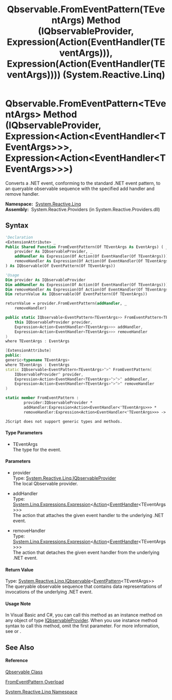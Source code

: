 ﻿---
title: Qbservable.FromEventPattern(TEventArgs) Method (IQbservableProvider, Expression(Action(EventHandler(TEventArgs))), Expression(Action(EventHandler(TEventArgs)))) (System.Reactive.Linq)
TOCTitle: FromEventPattern(TEventArgs) Method (IQbservableProvider, Expression(Action(EventHandler(TEventArgs))), Expression(Action(EventHandler(TEventArgs))))
ms:assetid: M:System.Reactive.Linq.Qbservable.FromEventPattern``1(System.Reactive.Linq.IQbservableProvider,System.Linq.Expressions.Expression{System.Action{System.EventHandler{``0}}},System.Linq.Expressions.Expression{System.Action{System.EventHandler{``0}}})
ms:mtpsurl: https://msdn.microsoft.com/en-us/library/Hh229644(v=VS.103)
ms:contentKeyID: 36069059
ms.date: 06/28/2011
mtps_version: v=VS.103
dev_langs:
- vb
- csharp
- c++
- fsharp
- jscript
---

# Qbservable.FromEventPattern\<TEventArgs\> Method (IQbservableProvider, Expression\<Action\<EventHandler\<TEventArgs\>\>\>, Expression\<Action\<EventHandler\<TEventArgs\>\>\>)

Converts a .NET event, conforming to the standard .NET event pattern, to an queryable observable sequence with the specified add handler and remove handler.

**Namespace:**  [System.Reactive.Linq](hh211929\(v=vs.103\).md)  
**Assembly:**  System.Reactive.Providers (in System.Reactive.Providers.dll)

## Syntax

``` vb
'Declaration
<ExtensionAttribute> _
Public Shared Function FromEventPattern(Of TEventArgs As EventArgs) ( _
    provider As IQbservableProvider, _
    addHandler As Expression(Of Action(Of EventHandler(Of TEventArgs))), _
    removeHandler As Expression(Of Action(Of EventHandler(Of TEventArgs))) _
) As IQbservable(Of EventPattern(Of TEventArgs))
```

``` vb
'Usage
Dim provider As IQbservableProvider
Dim addHandler As Expression(Of Action(Of EventHandler(Of TEventArgs)))
Dim removeHandler As Expression(Of Action(Of EventHandler(Of TEventArgs)))
Dim returnValue As IQbservable(Of EventPattern(Of TEventArgs))

returnValue = provider.FromEventPattern(addHandler, _
    removeHandler)
```

``` csharp
public static IQbservable<EventPattern<TEventArgs>> FromEventPattern<TEventArgs>(
    this IQbservableProvider provider,
    Expression<Action<EventHandler<TEventArgs>>> addHandler,
    Expression<Action<EventHandler<TEventArgs>>> removeHandler
)
where TEventArgs : EventArgs
```

``` c++
[ExtensionAttribute]
public:
generic<typename TEventArgs>
where TEventArgs : EventArgs
static IQbservable<EventPattern<TEventArgs>^>^ FromEventPattern(
    IQbservableProvider^ provider, 
    Expression<Action<EventHandler<TEventArgs>^>^>^ addHandler, 
    Expression<Action<EventHandler<TEventArgs>^>^>^ removeHandler
)
```

``` fsharp
static member FromEventPattern : 
        provider:IQbservableProvider * 
        addHandler:Expression<Action<EventHandler<'TEventArgs>>> * 
        removeHandler:Expression<Action<EventHandler<'TEventArgs>>> -> IQbservable<EventPattern<'TEventArgs>>  when 'TEventArgs : EventArgs
```

``` jscript
JScript does not support generic types and methods.
```

#### Type Parameters

  - TEventArgs  
    The type for the event.

#### Parameters

  - provider  
    Type: [System.Reactive.Linq.IQbservableProvider](hh212104\(v=vs.103\).md)  
    The local Qbservable provider.  

<!-- end list -->

  - addHandler  
    Type: [System.Linq.Expressions.Expression](https://msdn.microsoft.com/en-us/library/Bb335710)\<[Action](https://msdn.microsoft.com/en-us/library/018hxwa8)\<[EventHandler](https://msdn.microsoft.com/en-us/library/db0etb8x)\<TEventArgs\>\>\>  
    The action that attaches the given event handler to the underlying .NET event.  

<!-- end list -->

  - removeHandler  
    Type: [System.Linq.Expressions.Expression](https://msdn.microsoft.com/en-us/library/Bb335710)\<[Action](https://msdn.microsoft.com/en-us/library/018hxwa8)\<[EventHandler](https://msdn.microsoft.com/en-us/library/db0etb8x)\<TEventArgs\>\>\>  
    The action that detaches the given event handler from the underlying .NET event.  

#### Return Value

Type: [System.Reactive.Linq.IQbservable](hh229328\(v=vs.103\).md)\<[EventPattern](hh229009\(v=vs.103\).md)\<TEventArgs\>\>  
The queryable observable sequence that contains data representations of invocations of the underlying .NET event.  

#### Usage Note

In Visual Basic and C\#, you can call this method as an instance method on any object of type [IQbservableProvider](hh212104\(v=vs.103\).md). When you use instance method syntax to call this method, omit the first parameter. For more information, see [](https://msdn.microsoft.com/en-us/library/Bb384936) or [](https://msdn.microsoft.com/en-us/library/Bb383977).

## See Also

#### Reference

[Qbservable Class](hh211693\(v=vs.103\).md)

[FromEventPattern Overload](hh229719\(v=vs.103\).md)

[System.Reactive.Linq Namespace](hh211929\(v=vs.103\).md)


